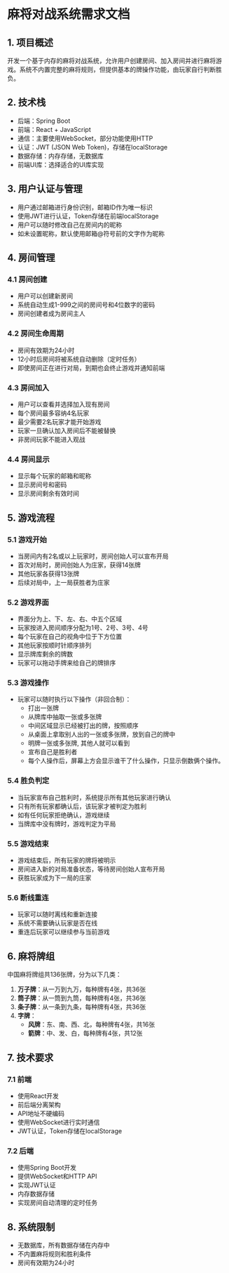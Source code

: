 # 麻将对战系统需求文档

## 1. 项目概述

开发一个基于内存的麻将对战系统，允许用户创建房间、加入房间并进行麻将游戏。系统不内置完整的麻将规则，但提供基本的牌操作功能，由玩家自行判断胜负。

## 2. 技术栈

- 后端：Spring Boot
- 前端：React + JavaScript
- 通信：主要使用WebSocket，部分功能使用HTTP
- 认证：JWT (JSON Web Token)，存储在localStorage
- 数据存储：内存存储，无数据库
- 前端UI库：选择适合的UI库实现

## 3. 用户认证与管理

- 用户通过邮箱进行身份识别，邮箱ID作为唯一标识
- 使用JWT进行认证，Token存储在前端localStorage
- 用户可以随时修改自己在房间内的昵称
- 如未设置昵称，默认使用邮箱@符号前的文字作为昵称

## 4. 房间管理

### 4.1 房间创建
- 用户可以创建新房间
- 系统自动生成1-999之间的房间号和4位数字的密码
- 房间创建者成为房间主人

### 4.2 房间生命周期
- 房间有效期为24小时
- 12小时后房间将被系统自动删除（定时任务）
- 即使房间正在进行对局，到期也会终止游戏并通知前端

### 4.3 房间加入
- 用户可以查看并选择加入现有房间
- 每个房间最多容纳4名玩家
- 最少需要2名玩家才能开始游戏
- 玩家一旦确认加入房间后不能被替换
- 非房间玩家不能进入观战

### 4.4 房间显示
- 显示每个玩家的邮箱和昵称
- 显示房间号和密码
- 显示房间剩余有效时间

## 5. 游戏流程

### 5.1 游戏开始
- 当房间内有2名或以上玩家时，房间创始人可以宣布开局
- 首次对局时，房间创始人为庄家，获得14张牌
- 其他玩家各获得13张牌
- 后续对局中，上一局获胜者为庄家

### 5.2 游戏界面
- 界面分为上、下、左、右、中五个区域
- 玩家按进入房间顺序分配为1号、2号、3号、4号
- 每个玩家在自己的视角中位于下方位置
- 其他玩家按顺时针顺序排列
- 显示牌库剩余的牌数
- 玩家可以拖动手牌来给自己的牌排序

### 5.3 游戏操作
- 玩家可以随时执行以下操作（非回合制）：
  - 打出一张牌
  - 从牌库中抽取一张或多张牌
  - 中间区域显示已经被打出的牌，按照顺序
  - 从桌面上拿取别人出的一张或多张牌，放到自己的牌中
  - 明牌一张或多张牌, 其他人就可以看到
  - 宣布自己是胜利者
  - 每个人操作后，屏幕上方会显示谁干了什么操作，只显示倒数俩个操作。
  

### 5.4 胜负判定
- 当玩家宣布自己胜利时，系统提示所有其他玩家进行确认
- 只有所有玩家都确认后，该玩家才被判定为胜利
- 如有任何玩家拒绝确认，游戏继续
- 当牌库中没有牌时，游戏判定为平局

### 5.5 游戏结束
- 游戏结束后，所有玩家的牌将被明示
- 房间进入新的对局准备状态，等待房间创始人宣布开局
- 获胜玩家成为下一局的庄家

### 5.6 断线重连
- 玩家可以随时离线和重新连接
- 系统不需要确认玩家是否在线
- 重连后玩家可以继续参与当前游戏

## 6. 麻将牌组

中国麻将牌组共136张牌，分为以下几类：
1. **万子牌**：从一万到九万，每种牌有4张，共36张
2. **筒子牌**：从一筒到九筒，每种牌有4张，共36张
3. **条子牌**：从一条到九条，每种牌有4张，共36张
4. **字牌**：
   - **风牌**：东、南、西、北，每种牌有4张，共16张
   - **箭牌**：中、发、白，每种牌有4张，共12张

## 7. 技术要求

### 7.1 前端
- 使用React开发
- 前后端分离架构
- API地址不硬编码
- 使用WebSocket进行实时通信
- JWT认证，Token存储在localStorage

### 7.2 后端
- 使用Spring Boot开发
- 提供WebSocket和HTTP API
- 实现JWT认证
- 内存数据存储
- 实现房间自动清理的定时任务

## 8. 系统限制

- 无数据库，所有数据存储在内存中
- 不内置麻将规则和胜利条件
- 房间有效期为24小时 